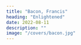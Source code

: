 ```yaml
---
title: "Bacon, Francis"
heading: "Enlightened"
date: 2022-08-11
description: ""
image: "/covers/bacon.jpg"
---
```

